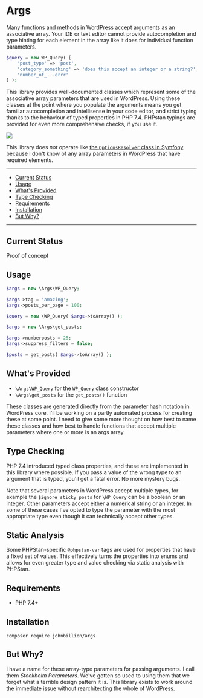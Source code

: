 # Args

Many functions and methods in WordPress accept arguments as an associative array. Your IDE or text editor cannot provide autocompletion and type hinting for each element in the array like it does for individual function parameters.

```php
$query = new WP_Query( [
	'post_type' => 'post',
	'category_something' => 'does this accept an integer or a string?',
	'number_of_...errr'
] );
```

This library provides well-documented classes which represent some of the associative array parameters that are used in WordPress. Using these classes at the point where you populate the arguments means you get familiar autocompletion and intellisense in your code editor, and strict typing thanks to the behaviour of typed properties in PHP 7.4. PHPstan typings are provided for even more comprehensive checks, if you use it.

![](assets/screenshot.png)

This library does _not_ operate like [the `OptionsResolver` class in Symfony](https://symfony.com/doc/current/components/options_resolver.html) because I don't know of any array parameters in WordPress that have required elements.

---

* [Current Status](#current-status)
* [Usage](#usage)
* [What's Provided](#whats-provided)
* [Type Checking](#type-checking)
* [Requirements](#requirements)
* [Installation](#installation)
* [But Why?](#but-why)

---

## Current Status

Proof of concept

## Usage

```php
$args = new \Args\WP_Query;

$args->tag = 'amazing';
$args->posts_per_page = 100;

$query = new \WP_Query( $args->toArray() );
```

```php
$args = new \Args\get_posts;

$args->numberposts = 25;
$args->suppress_filters = false;

$posts = get_posts( $args->toArray() );
```

## What's Provided

* `\Args\WP_Query` for the `WP_Query` class constructor
* `\Args\get_posts` for the `get_posts()` function

These classes are generated directly from the parameter hash notation in WordPress core. I'll be working on a partly automated process for creating these at some point. I need to give some more thought on how best to name these classes and how best to handle functions that accept multiple parameters where one or more is an args array.

## Type Checking

PHP 7.4 introduced typed class properties, and these are implemented in this library where possible. If you pass a value of the wrong type to an argument that is typed, you'll get a fatal error. No more mystery bugs.

Note that several parameters in WordPress accept multiple types, for example the `$ignore_sticky_posts` for `\WP_Query` can be a boolean or an integer. Other parameters accept either a numerical string or an integer. In some of these cases I've opted to type the parameter with the most appropriate type even though it can technically accept other types.

## Static Analysis

Some PHPStan-specific `@phpstan-var` tags are used for properties that have a fixed set of values. This effectively turns the properties into enums and allows for even greater type and value checking via static analysis with PHPStan.

## Requirements

* PHP 7.4+

## Installation

```
composer require johnbillion/args
```

## But Why?

I have a name for these array-type parameters for passing arguments. I call them *Stockholm Parameters*. We've gotten so used to using them that we forget what a terrible design pattern it is. This library exists to work around the immediate issue without rearchitecting the whole of WordPress.
